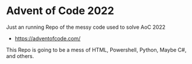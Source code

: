 # Advent of Code 2022
Just an running Repo of the messy code used to solve AoC 2022

- https://adventofcode.com/

This Repo is going to be a mess of HTML, Powershell, Python, Maybe C#, and others.

